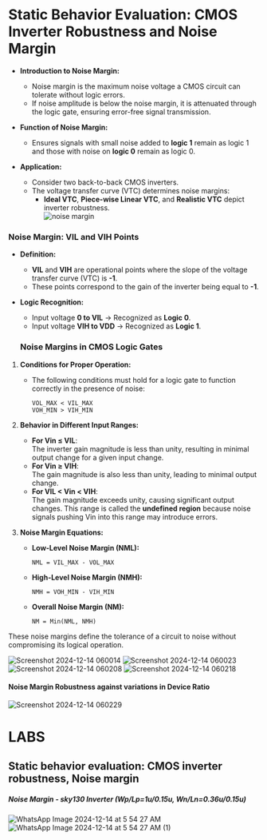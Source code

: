 # **Static Behavior Evaluation: CMOS Inverter Robustness and Noise Margin**

- **Introduction to Noise Margin:**  
  - Noise margin is the maximum noise voltage a CMOS circuit can tolerate without logic errors.  
  - If noise amplitude is below the noise margin, it is attenuated through the logic gate, ensuring error-free signal transmission.  

- **Function of Noise Margin:**  
  - Ensures signals with small noise added to **logic 1** remain as logic 1 and those with noise on **logic 0** remain as logic 0.  

- **Application:**  
  - Consider two back-to-back CMOS inverters.  
  - The voltage transfer curve (VTC) determines noise margins:  
    - **Ideal VTC**, **Piece-wise Linear VTC**, and **Realistic VTC** depict inverter robustness.  
![noise margin](https://github.com/user-attachments/assets/a33b8aeb-ae0d-43d9-ae48-7def565b38a7)
### **Noise Margin: VIL and VIH Points**

- **Definition:**  
  - **VIL** and **VIH** are operational points where the slope of the voltage transfer curve (VTC) is **-1**.  
  - These points correspond to the gain of the inverter being equal to **-1**.  

- **Logic Recognition:**  
  - Input voltage **0 to VIL** → Recognized as **Logic 0**.  
  - Input voltage **VIH to VDD** → Recognized as **Logic 1**.
   ### **Noise Margins in CMOS Logic Gates**

1. **Conditions for Proper Operation:**  
   - The following conditions must hold for a logic gate to function correctly in the presence of noise:  
     ```
     VOL_MAX < VIL_MAX  
     VOH_MIN > VIH_MIN  
     ```  

2. **Behavior in Different Input Ranges:**  
   - **For Vin ≤ VIL**:  
     The inverter gain magnitude is less than unity, resulting in minimal output change for a given input change.  
   - **For Vin ≥ VIH**:  
     The gain magnitude is also less than unity, leading to minimal output change.  
   - **For VIL < Vin < VIH**:  
     The gain magnitude exceeds unity, causing significant output changes. This range is called the **undefined region** because noise signals pushing Vin into this range may introduce errors.  

3. **Noise Margin Equations:**  
   - **Low-Level Noise Margin (NML):**  
     ```
     NML = VIL_MAX - VOL_MAX  
     ```  
   - **High-Level Noise Margin (NMH):**  
     ```
     NMH = VOH_MIN - VIH_MIN  
     ```  
   - **Overall Noise Margin (NM):**  
     ```
     NM = Min(NML, NMH)  
     ```  

These noise margins define the tolerance of a circuit to noise without compromising its logical operation.

![Screenshot 2024-12-14 060014](https://github.com/user-attachments/assets/c000fdd5-613a-4435-a50e-697833e020a4)
![Screenshot 2024-12-14 060023](https://github.com/user-attachments/assets/69f1635b-f6bc-428a-877b-3e92cbf11983)
![Screenshot 2024-12-14 060208](https://github.com/user-attachments/assets/ae231e3a-e15e-49b4-b89f-2d50b83efc30)
![Screenshot 2024-12-14 060218](https://github.com/user-attachments/assets/dfebc541-b16c-42b3-9528-5eb521356c7a)
#### Noise Margin Robustness against variations in Device Ratio
![Screenshot 2024-12-14 060229](https://github.com/user-attachments/assets/640897da-ade6-4ecf-a3fd-cf4d7bfceb05)
# LABS
##  Static behavior evaluation: CMOS inverter robustness, Noise margin
##### Noise Margin - sky130 Inverter (Wp/Lp=1u/0.15u, Wn/Ln=0.36u/0.15u)

 ![WhatsApp Image 2024-12-14 at 5 54 27 AM](https://github.com/user-attachments/assets/43ebdaa6-fb03-4f5a-94cd-b2dd3a9c82d3)
 ![WhatsApp Image 2024-12-14 at 5 54 27 AM (1)](https://github.com/user-attachments/assets/293edd46-ef9c-4e2c-afb9-edabb73ad6e7)

